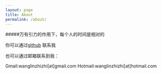 ```yaml
---
layout: page
title: About
permalink: /about/
---
```



#####万有引力的作用下，每个人的时间是相对的


你可以通过[github](https://github.com/wagnlinzh) 联系我

也可以通过邮箱联系到我：

Gmail:wanglinzhizhi[at]gmail.com
Hotmail:wanglinzhizhi[at]hotmail.com


